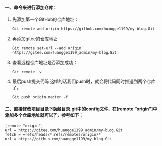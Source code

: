 #### 一、命令来进行添加仓库：

1. 先添加第一个GitHub的仓库地址：
   ```shell
   Git remote add origin https://github.com/huangge1199/my-blog.Git
   ```
2. 再添加gitee的仓库地址
   ```shell
   Git remote set-url --add origin https://gitee.com/huangge1199_admin/my-blog.Git
   ```
3. 查看远程仓库地址是否添加成功：
   ```shell
   Git remote -v
   ```
4. 最后push提交代码 这样的话我们push时，就会将代码同时推送到两个仓库了。
   ```shell
   Git push origin master -f
   ```

#### 二、直接修改项目目录下隐藏目录.git中的config文件，在[remote “origin”]中添加多个仓库地址就可以了，参考如下：
```text
[remote "origin"]
url = https://gitee.com/huangge1199_admin/my-blog.Git
fetch = +refs/heads/*:refs/remotes/origin/*
url = https://github.com/huangge1199/my-blog.Git
```
